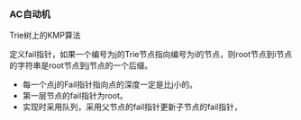 ### AC自动机

Trie树上的KMP算法

定义fail指针，如果一个编号为j的Trie节点指向编号为i的节点，则root节点到i节点的字符串是root节点到j节点的一个后缀。

+ 每一个点j的Fail指针指向点的深度一定是比j小的。
+ 第一层节点的fail指针为root。
+ 实现时采用队列，采用父节点的fail指针更新子节点的fail指针，

